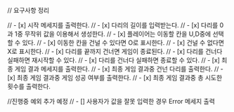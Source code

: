 // 요구사항 정리

// - [x] 시작 메세지를 출력한다.
// - [x] 다리의 길이를 입력받는다.
// - [x] 다리를 0과 1중 무작위 값을 이용해서 생성한다.
// - [x] 플레이어는 이동할 칸을 U,D중에 선택할 수 있다.
// - [x] 이동한 칸을 건널 수 있다면 O로 표시한다.
// - [x] 건널 수 없다면 X로 표시한다.
// - [x] 다리를 끝까지 건너면 게임이 종료된다.
// - [x] 다리를 건너다 실패하면 재시작할 수 있다.
// - [x] 다리를 건너다 실패하면 종료할 수 있다.
// - [x] 최종 게임 결과 메세지를 출력한다.
// - [x] 최종 게임 결과중 건넌 다리를 출력한다.
// - [x] 최종 게임 결과중 게임 성공 여부를 출력한다.
// - [x] 최종 게임 결과중 총 시도한 횟수를 출력한다.

//진행중 예외 추가 예정
// - [] 사용자가 값을 잘못 입력한 경우 Error 메세지 출력
